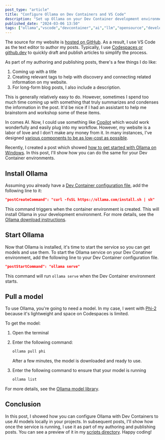```yaml
---
post_type: "article" 
title: "Configure Ollama on Dev Containers and VS Code"
description: "Set up Ollama on your Dev Container development environments and get started using AI models locally in your projects"
published_date: "2024-03-06 13:50"
tags: ["ollama","vscode","devcontainer","ai","llm","opensource","development"]
---
```


The source for my website is [hosted on GitHub](/github/luisquintanilla.me). As a result, I use VS Code as the text editor to author my posts. Typically, I use [Codespaces or github.dev](/colophon) to quickly draft and publish articles to simplify the process. 

As part of my authoring and publishing posts, there's a few things I do like:

1. Coming up with a title
2. Creating relevant tags to help with discovery and connecting related information on my website.
3. For long-form blog posts, I also include a description. 

This is generally relatively easy to do. However, sometimes I spend too much time coming up with something that truly summarizes and condenses the information in the post. It'd be nice if I had an assistant to help me brainstorm and workshop some of these items.

In comes AI. Now, I could use something like [Copilot](https://code.visualstudio.com/docs/copilot/overview) which would work wonderfully and easily plug into my workflow. However, my website is a labor of love and I don't make any money from it. In many instances, I've designed [various components to be as low-cost as possible](/posts/receive-webmentions-fsharp-az-functions-fsadvent). 

Recently, I created a post which showed [how to get started with Ollama on Windows](/posts/getting-started-ollama-windows). In this post, I'll show how you can do the same for your Dev Container environments. 

## Install Ollama

Assuming you already have a [Dev Container configuration file](https://code.visualstudio.com/docs/devcontainers/create-dev-container), add the following line to it:

```json
"postCreateCommand": "curl -fsSL https://ollama.com/install.sh | sh"
```

This command triggers when the container environment is created. This will install Ollama in your development environment. For more details, see the [Ollama download instructions](https://ollama.com/download/linux).

## Start Ollama

Now that Ollama is installed, it's time to start the service so you can get models and use them. To start the Ollama service on your Dev Conatiner environment, add the following line to your Dev Container configuration file.

```json
"postStartCommand": "ollama serve"
```

This command will run `ollama serve` when the Dev Container environment starts.

## Pull a model

To use Ollama, you're going to need a model. In my case, I went with [Phi-2](https://ollama.com/library/phi) because it's lightweight and space on Codespaces is limited.  

To get the model:

1. Open the terminal
1. Enter the following command:

    ```bash
    ollama pull phi
    ```

    After a few minutes, the model is downloaded and ready to use. 

1. Enter the following command to ensure that your model is running

    ```bash
    ollama list
    ```

For more details, see the [Ollama model library](https://ollama.com/library). 

## Conclusion

In this post, I showed how you can configure Ollama with Dev Containers to use AI models locally in your projects. In subsequent posts, I'll show how once the service is running, I use it as part of my authoring and publishing posts. You can see a preview of it in my [scripts directory](https://github.com/lqdev/luisquintanilla.me/blob/main/Scripts/ai.fsx). Happy coding! 